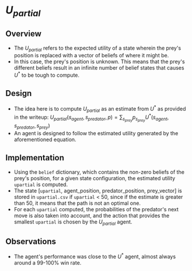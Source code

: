 # $U_{partial}$

## Overview

- The $U_{partial}$ refers to the expected utility of a state wherein the prey's position is replaced with a vector of beliefs of where it might be.
- In this case, the prey's position is unknown. This means that the prey's different beliefs result in an infinite number of belief states that causes $U^{*}$ to be tough to compute.

## Design

- The idea here is to compute $U_{partial}$ as an estimate from $U^{*}$ as provided in the writeup:
$U_{partial}(s_{agent}, s_{predator}, p) = \sum_{s_{prey}} p_{s_{prey}} U^{*}(s_{agent}, s_{predator}, s_{prey})$
- An agent is designed to follow the estimated utility generated by the aforementioned equation.

## Implementation

- Using the `belief` dictionary, which contains the non-zero beliefs of the prey's position, for a given state configuration, the estimated utility `upartial` is computed.
- The state [`upartial`, agent_position, predator_position, prey_vector] is stored in `upartial.csv` if `upartial` < 50, since if the estimate is greater than 50, it means that the path is not an optimal one. 
- For each `upartial` computed, the probabilities of the predator's next move is also taken into account, and the action that provides the smallest `upartial` is chosen by the $U_{partial}$ agent.

## Observations

- The agent's performance was close to the $U^*$ agent, almost always around a 99-100% win rate. 